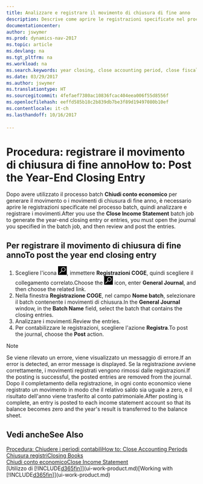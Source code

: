 ```yaml
---
title: Analizzare e registrare il movimento di chiusura di fine anno
description: Descrive come aprire le registrazioni specificate nel processo batch Chiudi conto economico, quindi analizzare e registrare il movimento di chiusura di fine anno.
documentationcenter: 
author: jswymer
ms.prod: dynamics-nav-2017
ms.topic: article
ms.devlang: na
ms.tgt_pltfrm: na
ms.workload: na
ms.search.keywords: year closing, close accounting period, close fiscal year, bank account detailed trial balance
ms.date: 03/29/2017
ms.author: jswymer
ms.translationtype: HT
ms.sourcegitcommit: 4fefaef7380ac10836fcac404eea006f55d8556f
ms.openlocfilehash: eeffd585b18c2b839db7be3f89d19497080b10ef
ms.contentlocale: it-ch
ms.lasthandoff: 10/16/2017

---
```

# <a name="how-to-post-the-year-end-closing-entry"></a><span data-ttu-id="653ef-103">Procedura: registrare il movimento di chiusura di fine anno</span><span class="sxs-lookup"><span data-stu-id="653ef-103">How to: Post the Year-End Closing Entry</span></span>
<span data-ttu-id="653ef-104">Dopo avere utilizzato il processo batch **Chiudi conto economico** per generare il movimento o i movimenti di chiusura di fine anno, è necessario aprire le registrazioni specificate nel processo batch, quindi analizzare e registrare i movimenti.</span><span class="sxs-lookup"><span data-stu-id="653ef-104">After you use the **Close Income Statement** batch job to generate the year-end closing entry or entries, you must open the journal you specified in the batch job, and then review and post the entries.</span></span>

## <a name="to-post-the-year-end-closing-entry"></a><span data-ttu-id="653ef-105">Per registrare il movimento di chiusura di fine anno</span><span class="sxs-lookup"><span data-stu-id="653ef-105">To post the year end closing entry</span></span>
1. <span data-ttu-id="653ef-106">Scegliere l'icona ![Cerca pagina o report](media/ui-search/search_small.png "Cerca pagina o report"), immettere **Registrazioni COGE**, quindi scegliere il collegamento correlato.</span><span class="sxs-lookup"><span data-stu-id="653ef-106">Choose the ![Search for Page or Report](media/ui-search/search_small.png "Search for Page or Report icon") icon, enter **General Journal**, and then choose the related link.</span></span>
2. <span data-ttu-id="653ef-107">Nella finestra **Registrazione COGE**, nel campo **Nome batch**, selezionare il batch contenente i movimenti di chiusura.</span><span class="sxs-lookup"><span data-stu-id="653ef-107">In the **General Journal** window, in the **Batch Name** field, select the batch that contains the closing entries.</span></span>
3. <span data-ttu-id="653ef-108">Analizzare i movimenti.</span><span class="sxs-lookup"><span data-stu-id="653ef-108">Review the entries.</span></span>
4. <span data-ttu-id="653ef-109">Per contabilizzare le registrazioni, scegliere l'azione **Registra**.</span><span class="sxs-lookup"><span data-stu-id="653ef-109">To post the journal, choose the **Post** action.</span></span>

> [!NOTE]  
>   <span data-ttu-id="653ef-110">Se viene rilevato un errore, viene visualizzato un messaggio di errore.</span><span class="sxs-lookup"><span data-stu-id="653ef-110">If an error is detected, an error message is displayed.</span></span> <span data-ttu-id="653ef-111">Se la registrazione avviene correttamente, i movimenti registrati vengono rimossi dalle registrazioni.</span><span class="sxs-lookup"><span data-stu-id="653ef-111">If the posting is successful, the posted entries are removed from the journal.</span></span> <span data-ttu-id="653ef-112">Dopo il completamento della registrazione, in ogni conto economico viene registrato un movimento in modo che il relativo saldo sia uguale a zero, e il risultato dell'anno viene trasferito al conto patrimoniale.</span><span class="sxs-lookup"><span data-stu-id="653ef-112">After posting is complete, an entry is posted to each income statement account so that its balance becomes zero and the year's result is transferred to the balance sheet.</span></span>

## <a name="see-also"></a><span data-ttu-id="653ef-113">Vedi anche</span><span class="sxs-lookup"><span data-stu-id="653ef-113">See Also</span></span>
[<span data-ttu-id="653ef-114">Procedura: Chiudere i periodi contabili</span><span class="sxs-lookup"><span data-stu-id="653ef-114">How to: Close Accounting Periods</span></span>](year-close-account-periods.md)  
[<span data-ttu-id="653ef-115">Chiusura registri</span><span class="sxs-lookup"><span data-stu-id="653ef-115">Closing Books</span></span>](year-close-books.md)  
[<span data-ttu-id="653ef-116">Chiudi conto economico</span><span class="sxs-lookup"><span data-stu-id="653ef-116">Close Income Statement</span></span>](year-close-income-statement.md)  
<span data-ttu-id="653ef-117">[Utilizzo di [!INCLUDE[d365fin](includes/d365fin_md.md)]](ui-work-product.md)</span><span class="sxs-lookup"><span data-stu-id="653ef-117">[Working with [!INCLUDE[d365fin](includes/d365fin_md.md)]](ui-work-product.md)</span></span>

